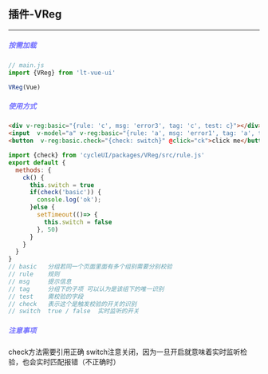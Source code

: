 ## 插件-VReg
--- 
##### <font color='#7370ff'>按需加载</font>
```js
// main.js
import {VReg} from 'lt-vue-ui'

VReg(Vue)
```

##### <font color='#7370ff'>使用方式</font>
```html
<div v-reg:basic="{rule: 'c', msg: 'error3', tag: 'c', test: c}"></div>
<input  v-model="a" v-reg:basic="{rule: 'a', msg: 'error1', tag: 'a', test: a}">
<button  v-reg:basic.check="{check: switch}" @click="ck">click me</button>
```
```js
import {check} from 'cycleUI/packages/VReg/src/rule.js'
export default {
  methods: {
    ck() {
      this.switch = true
      if(check('basic')) {
        console.log('ok');
      }else {
        setTimeout(()=> {
          this.switch = false
        }, 50)
      }
    }
  }
}
// basic   分组若同一个页面里面有多个组别需要分别校验
// rule    规则
// msg     提示信息
// tag     分组下的子项 可以认为是该组下的唯一识别
// test    需校验的字段
// check   表示这个是触发校验的开关的识别
// switch  true / false  实时监听的开关
```
##### <font color='#7370ff'>注意事项</font>
check方法需要引用正确
switch注意关闭，因为一旦开启就意味着实时监听检验，也会实时匹配报错（不正确时）

